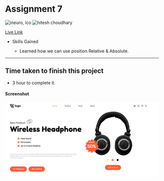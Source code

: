 # Assignment 7

![ineuro, lco](https://img.shields.io/badge/iNeuron-LCO-green)
![hitesh choudhary](https://img.shields.io/badge/Hitesh--Choudhary-Full--stack--JS--bootcamp-red)

[Live Link](https://unrivaled-rugelach-375b37.netlify.app/)

- Skills Gained

  - Learned how we can use position Relative & Absolute.

---

## Time taken to finish this project

- 3 hour to complete it.

#### Screenshot

![SCREENSHOT](./screenshot/screenshot.PNG)
